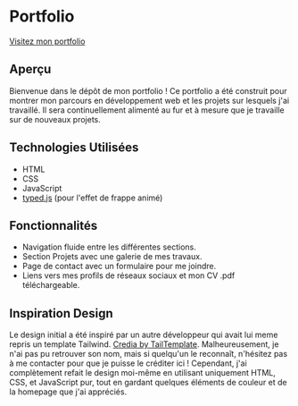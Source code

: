 # Portfolio

[Visitez mon portfolio](https://emilehiot.com/)

## Aperçu

Bienvenue dans le dépôt de mon portfolio ! Ce portfolio a été construit pour montrer mon parcours en développement web et les projets sur lesquels j'ai travaillé. Il sera continuellement alimenté au fur et à mesure que je travaille sur de nouveaux projets.

## Technologies Utilisées

- HTML
- CSS
- JavaScript
- [typed.js](https://mattboldt.com/demos/typed-js/) (pour l'effet de frappe animé)

## Fonctionnalités

- Navigation fluide entre les différentes sections.
- Section Projets avec une galerie de mes travaux.
- Page de contact avec un formulaire pour me joindre.
- Liens vers mes profils de réseaux sociaux et mon CV .pdf téléchargeable.

## Inspiration Design

Le design initial a été inspiré par un autre développeur qui avait lui meme repris un template Tailwind. [Credia by TailTemplate](https://tailtemplate.com/v/credia).
Malheureusement, je n'ai pas pu retrouver son nom, mais si quelqu'un le reconnaît, n'hésitez pas à me contacter pour que je puisse le créditer ici !
Cependant, j'ai complètement refait le design moi-même en utilisant uniquement HTML, CSS, et JavaScript pur, tout en gardant quelques éléments de couleur et de la homepage que j'ai appréciés.
